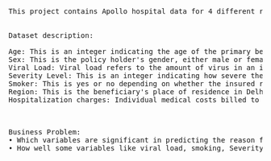 <pre>
This project contains Apollo hospital data for 4 different regions of Delhi.


Dataset description:

Age: This is an integer indicating the age of the primary beneficiary (excluding those above 64 years, since they are generally covered by the government).
Sex: This is the policy holder's gender, either male or female
Viral Load: Viral load refers to the amount of virus in an infected person's blood
Severity Level: This is an integer indicating how severe the patient is
Smoker: This is yes or no depending on whether the insured regularly smokes tobacco.
Region: This is the beneficiary's place of residence in Delhi, divided into four geographic regions - northeast, southeast, southwest, or northwest
Hospitalization charges: Individual medical costs billed to health insurance



Business Problem:
• Which variables are significant in predicting the reason for hospitalization for different regions
• How well some variables like viral load, smoking, Severity Level describe the hospitalization charges

</pre>